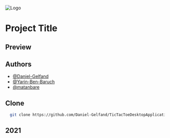 

![Logo](https://www.linkpicture.com/q/facebook_cover_photo_1_1.png)


# Project Title



## Preview




## Authors

- [@Daniel-Gelfand](https://github.com/Daniel-Gelfand)
- [@Yarin-Ben-Baruch](https://github.com/Yarin-Ben-Baruch)
- [@matanbare](https://github.com/matanbare)

## Clone 

```bash
  git clone https://github.com/Daniel-Gelfand/TicTacToeDesktopApplication.git
```

## 2021
